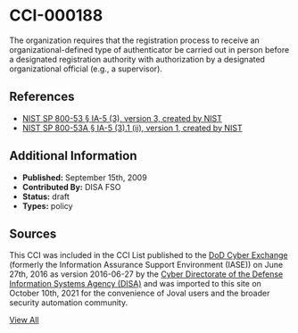 # CCI-000188

The organization requires that the registration process to receive an organizational-defined type of authenticator be carried out in person before a designated registration authority with authorization by a designated organizational official (e.g., a supervisor).

## References ##

* [NIST SP 800-53 § IA-5 (3), version 3, created by NIST](http://csrc.nist.gov/publications/PubsSPs.html)
* [NIST SP 800-53A § IA-5 (3).1 (ii), version 1, created by NIST](http://csrc.nist.gov/publications/PubsSPs.html)


## Additional Information ##

* **Published:** September 15th, 2009
* **Contributed By:** DISA FSO
* **Status:** draft
* **Types:** policy

## Sources ##

This CCI was included in the CCI List published to the [DoD Cyber Exchange](https://public.cyber.mil/stigs/cci/)
(formerly the Information Assurance Support Environment (IASE)) on June 27th, 2016 as version
2016-06-27 by the [Cyber Directorate of the Defense Information Systems Agency (DISA)](https://public.cyber.mil/about-cyber/)
and was imported to this site on October 10th, 2021 for the convenience of Joval users and the broader
security automation community.

[View All](../README.md)
